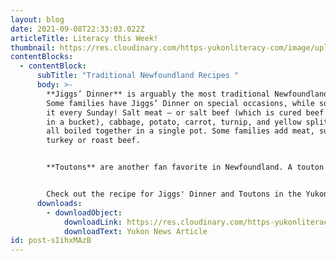 ```yaml
---
layout: blog
date: 2021-09-08T22:33:03.022Z
articleTitle: Literacy this Week!
thumbnail: https://res.cloudinary.com/https-yukonliteracy-com/image/upload/q_35/v1648535671/screen-shot-2021-09-10-at-3.33.59-pm_vlhrh4.png
contentBlocks:
  - contentBlock:
      subTitle: "Traditional Newfoundland Recipes "
      body: >-
        **Jiggs’ Dinner** is arguably the most traditional Newfoundland recipe.
        Some families have Jiggs’ Dinner on special occasions, while some have
        it every Sunday! Salt meat – or salt beef (which is cured beef purchased
        in a bucket), cabbage, potato, carrot, turnip, and yellow split peas are
        all boiled together in a single pot. Some families add meat, such as a
        turkey or roast beef.


        **Toutons** are another fan favorite in Newfoundland. A touton is simply fried bread dough. Whenever someone makes homemade bread, some bread dough was always put aside to make toutons.


        Check out the recipe for Jiggs' Dinner and Toutons in the Yukon News article below.
      downloads:
        - downloadObject:
            downloadLink: https://res.cloudinary.com/https-yukonliteracy-com/image/upload/v1648535625/sept8_aswlja.pdf
            downloadText: Yukon News Article
id: post-sIihxMAzB
---
```

